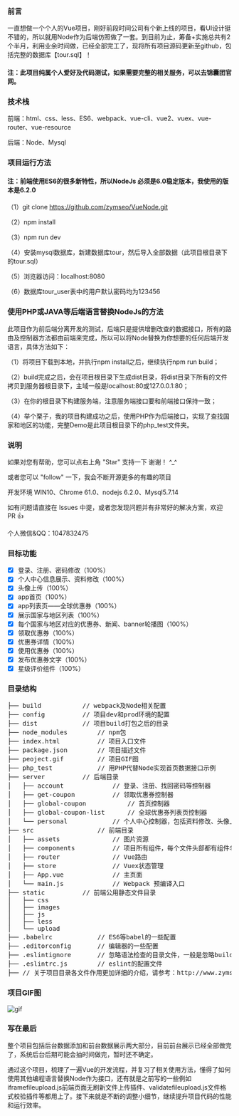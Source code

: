 ### 前言

一直想做一个个人的Vue项目，刚好前段时间公司有个新上线的项目，看UI设计挺不错的，所以就用Node作为后端仿照做了一套。到目前为止，筹备+实施总共有2个半月，利用业余时间做，已经全部完工了，现将所有项目源码更新至github，包括完整的数据库【tour.sql】！

#### 注：此项目纯属个人爱好及代码测试，如果需要完整的相关服务，可以去锦囊团官网。

### 技术栈

前端：html、css、less、ES6、webpack、vue-cli、vue2、vuex、vue-router、vue-resource

后端：Node、Mysql

### 项目运行方法

#### 注：前端使用ES6的很多新特性，所以NodeJs 必须是6.0稳定版本，我使用的版本是6.2.0

（1）git clone https://github.com/zymseo/VueNode.git

（2）npm install

（3）npm run dev

（4）安装mysql数据库，新建数据库tour，然后导入全部数据（此项目根目录下的tour.sql）

（5）浏览器访问：localhost:8080

（6）数据库tour_user表中的用户默认密码均为123456

### 使用PHP或JAVA等后端语言替换NodeJs的方法

此项目作为前后端分离开发的测试，后端只是提供增删改查的数据接口，所有的路由及控制器方法都由前端来完成，所以可以将Node替换为你想要的任何后端开发语言，具体方法如下：

（1）将项目下载到本地，并执行npm install之后，继续执行npm run build；

（2）build完成之后，会在项目根目录下生成dist目录，将dist目录下所有的文件拷贝到服务器根目录下，主域一般是localhost:80或127.0.0.1:80；

（3）在你的根目录下构建服务端，注意服务端接口要和前端接口保持一致；

（4）举个栗子，我的项目构建成功之后，使用PHP作为后端接口，实现了查找国家和地区的功能，完整Demo是此项目根目录下的php_test文件夹。

### 说明

如果对您有帮助，您可以点右上角 "Star" 支持一下 谢谢！ ^_^

或者您可以 "follow" 一下，我会不断开源更多的有趣的项目

开发环境 WIN10、Chrome 61.0、nodejs 6.2.0、Mysql5.7.14

如有问题请直接在 Issues 中提，或者您发现问题并有非常好的解决方案，欢迎 PR 👍

个人微信&QQ：1047832475

### 目标功能

- [x] 登录、注册、密码修改（100%）
- [x] 个人中心信息展示、资料修改（100%）
- [x] 头像上传（100%）
- [x] app首页（100%）
- [x] app列表页——全球优惠券（100%）
- [x] 展示国家与地区列表（100%）
- [x] 每个国家与地区对应的优惠券、新闻、banner轮播图（100%）
- [x] 领取优惠券（100%）
- [x] 优惠券详情（100%）
- [x] 使用优惠券（100%）
- [x] 发布优惠券文字（100%）
- [x] 星级评价组件（100%）

### 目录结构

<pre>
├── build			// webpack及Node相关配置
├── config			// 项目dev和prod环境的配置
├── dist			// 项目build打包之后的目录
├── node_modules		// npm包
├── index.html			// 项目入口文件
├── package.json		// 项目描述文件
├── peoject.gif			// 项目GIF图
├── php_test			// 用PHP代替Node实现首页数据接口示例
├── server			// 后端目录
│   ├── account				// 登录、注册、找回密码等控制器
│   ├── get-coupon			// 领取优惠券控制器
│   ├── global-coupon			// 首页控制器
│   ├── global-coupon-list		// 全球优惠券列表页控制器 
│   └── personal			// 个人中心控制器，包括资料修改、头像上传等
├── src					// 前端目录
│   ├── assets				// 图片资源
│   ├── components			// 项目所有组件，每个文件头部都有组件名称注释
│   ├── router				// Vue路由
│   ├── store				// Vuex状态管理
│   ├── App.vue				// 主页面 
│   └── main.js				// Webpack 预编译入口
├── static			// 前端公用静态文件目录
│   ├── css         
│   ├── images          
│   ├── js     
│   ├── less         
│   └── upload
├── .babelrc			// ES6等babel的一些配置
├── .editorconfig		// 编辑器的一些配置
├── .eslintignore		// 忽略语法检查的目录文件，一般是忽略build和config目录
├── .eslintrc.js		// eslint的配置文件
├── // 关于项目目录各文件作用更加详细的介绍，请参考：http://www.zymseo.com/vue/488.html
</pre>

### 项目GIF图

![gif](https://github.com/zymseo/VueNode/blob/master/project.gif)

### 写在最后

整个项目包括后台数据添加和前台数据展示两大部分，目前前台展示已经全部做完了，系统后台后期可能会抽时间做完，暂时还不确定。

通过这个项目，梳理了一遍Vue的开发流程，并复习了相关使用方法，懂得了如何使用其他编程语言替换Node作为接口，还有就是之前写的一些例如iframefileupload.js前端页面无刷新文件上传插件、validatefileupload.js文件格式校验插件等都用上了。接下来就是不断的调整小细节，继续提升项目代码的性能和运行效率。